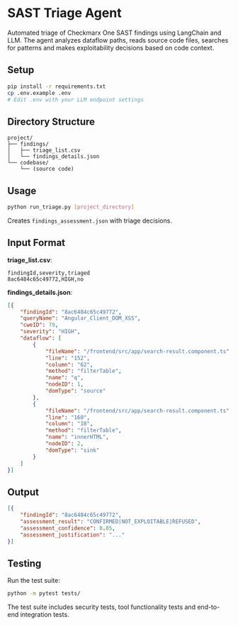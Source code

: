# SAST Triage Agent

Automated triage of Checkmarx One SAST findings using LangChain and LLM. The agent analyzes dataflow paths, reads source code files, searches for patterns and makes exploitability decisions based on code context.

## Setup

```bash
pip install -r requirements.txt
cp .env.example .env
# Edit .env with your LLM endpoint settings
```

## Directory Structure

```
project/
├── findings/
│   ├── triage_list.csv
│   └── findings_details.json  
└── codebase/
    └── (source code)
```

## Usage

```bash
python run_triage.py [project_directory]
```

Creates `findings_assessment.json` with triage decisions.

## Input Format

**triage_list.csv**:
```csv
findingId,severity,triaged
8ac6484c65c49772,HIGH,no
```

**findings_details.json**:
```json
[{
    "findingId": "8ac6484c65c49772",
    "queryName": "Angular_Client_DOM_XSS",
    "cweID": 79,
    "severity": "HIGH",
    "dataflow": [
        {
            "fileName": "/frontend/src/app/search-result.component.ts",
            "line": "152",
            "column": "62", 
            "method": "filterTable",
            "name": "q",
            "nodeID": 1,
            "domType": "source"
        },
        {
            "fileName": "/frontend/src/app/search-result.component.ts",
            "line": "160",
            "column": "18",
            "method": "filterTable", 
            "name": "innerHTML",
            "nodeID": 2,
            "domType": "sink"
        }
    ]
}]
```

## Output

```json
[{
    "findingId": "8ac6484c65c49772",
    "assessment_result": "CONFIRMED|NOT_EXPLOITABLE|REFUSED",
    "assessment_confidence": 0.85,
    "assessment_justification": "..."
}]
```

## Testing

Run the test suite:
```bash
python -m pytest tests/
```

The test suite includes security tests, tool functionality tests and end-to-end integration tests.